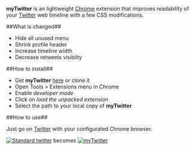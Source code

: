 **myTwitter** is an lightweight [Chrome](https://www.google.com/chrome) extension that improves readability of your [Twitter](https://twitter.com) web timeline with a few CSS modifications.

##What is changed##

* Hide all unused menu
* Shrink profile header
* Increase timeline width
* Decrease retweets visibilty

##How to install##

* Get **myTwitter** [here](https://github.com/KuiKui/myTwitter/zipball/master) or clone it
* Open Tools > Extensions menu in Chrome
* Enable _developer mode_
* Click on _load the unpacked extension_
* Select the path to your local copy of **myTwitter**

##How to use##

Just go on [Twitter](https://twitter.com) with your configurated Chrome browser.

[![](http://img171.imageshack.us/img171/2140/oldtwittermini.png "Standard twitter")](http://img94.imageshack.us/img94/716/oldtwitter.png "Standard twitter")
becomes [![](http://img710.imageshack.us/img710/3131/mytwittermini.png "myTwitter")](http://img718.imageshack.us/img718/8833/mytwitter.png "myTwitter")
